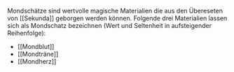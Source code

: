 Mondschätze sind wertvolle magische Materialien die aus den Übereseten von [[Sekunda]] geborgen werden können.
Folgende drei Materialien lassen sich als Mondschatz bezeichnen (Wert und Seltenheit in aufsteigender Reihenfolge):
- [[Mondblut]]
- [[Mondträne]]
- [[Mondherz]]